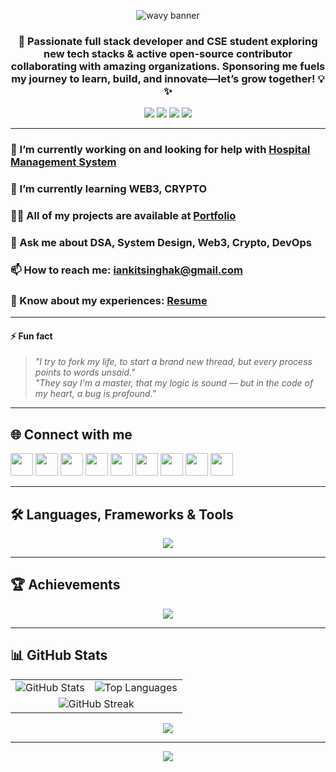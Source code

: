 <!-- Wavy Banner -->
<p align="center">
  <img src="https://capsule-render.vercel.app/api?type=waving&color=0:00C9A7,100:FFB86C&height=180&section=header&text=Hi%20👋,%20I'm%20ANKIT%20SINGH&fontSize=40&fontAlignY=35&desc=🚀%20Full%20Stack%20Developer%20%7C%20CSE%20Student%20%7C%20Open%20Source%20Contributor&descSize=22&descAlign=65" alt="wavy banner"/>
</p>

<h3 align="center">🚀 Passionate full stack developer and CSE student exploring new tech stacks & active open-source contributor collaborating with amazing organizations. Sponsoring me fuels my journey to learn, build, and innovate—let’s grow together! 💡✨</h3>

<p align="center">
  <!-- Example: Insert your own WakaTime badge if available -->
  <!-- <img src="https://wakatime.com/badge/user/your-wakatime-id.svg" alt="WakaTime Badge"/> -->
</p>

<p align="center">
  <a href="https://twitter.com/Iankitsinghak"><img src="https://img.shields.io/twitter/follow/Iankitsinghak?logo=twitter&style=for-the-badge" /></a>
  <a href="https://www.linkedin.com/in/iankitsinghak"><img src="https://img.shields.io/badge/LinkedIn-iankitsinghak-blue?style=for-the-badge&logo=linkedin" /></a>
  <a href="https://www.buymeacoffee.com/iankitsinghak"><img src="https://img.shields.io/badge/Buy%20Me%20a%20Coffee-yellow?style=for-the-badge&logo=buy-me-a-coffee" /></a>
  <a href="https://ko-fi.com/iankitsinghak"><img src="https://img.shields.io/badge/Ko--fi-iankitsinghak-FF5E5B?style=for-the-badge&logo=ko-fi" /></a>
</p>

---

### 🔭 I’m currently working on and looking for help with [Hospital Management System](https://github.com/Iankitsinghak/Hospital-Management-System)

### 🌱 I’m currently learning **WEB3, CRYPTO**

### 👨‍💻 All of my projects are available at [Portfolio](http://bit.ly/44s2zlX)

### 💬 Ask me about **DSA, System Design, Web3, Crypto, DevOps**

### 📫 How to reach me: **iankitsinghak@gmail.com**

### 📄 Know about my experiences: [Resume](http://bit.ly/44s2zlX)

---

#### ⚡ **Fun fact**
> _"I try to fork my life, to start a brand new thread, but every process points to words unsaid."_  
> _"They say I'm a master, that my logic is sound — but in the code of my heart, a bug is profound."_

---

## 🌐 Connect with me

<p align="left">
  <!-- Add/replace with your actual profiles -->
  <a href="https://dev.to/iankitsinghak"><img src="https://raw.githubusercontent.com/rahuldkjain/github-profile-readme-generator/master/src/images/icons/Social/devto.svg" width="36" height="36"/></a>
  <a href="https://twitter.com/Iankitsinghak"><img src="https://raw.githubusercontent.com/rahuldkjain/github-profile-readme-generator/master/src/images/icons/Social/twitter.svg" width="36" height="36"/></a>
  <a href="https://linkedin.com/in/iankitsinghak"><img src="https://raw.githubusercontent.com/rahuldkjain/github-profile-readme-generator/master/src/images/icons/Social/linked-in-alt.svg" width="36" height="36"/></a>
  <a href="https://fb.com/iankitsinghak"><img src="https://raw.githubusercontent.com/rahuldkjain/github-profile-readme-generator/master/src/images/icons/Social/facebook.svg" width="36" height="36"/></a>
  <a href="https://instagram.com/iankitsinghak"><img src="https://raw.githubusercontent.com/rahuldkjain/github-profile-readme-generator/master/src/images/icons/Social/instagram.svg" width="36" height="36"/></a>
  <a href="https://www.codechef.com/users/iankitsinghak"><img src="https://cdn.jsdelivr.net/npm/simple-icons@3.1.0/icons/codechef.svg" width="36" height="36"/></a>
  <a href="https://www.hackerrank.com/iankitsinghak"><img src="https://raw.githubusercontent.com/rahuldkjain/github-profile-readme-generator/master/src/images/icons/Social/hackerrank.svg" width="36" height="36"/></a>
  <a href="https://codeforces.com/profile/iankitsinghak"><img src="https://raw.githubusercontent.com/rahuldkjain/github-profile-readme-generator/master/src/images/icons/Social/codeforces.svg" width="36" height="36"/></a>
  <a href="https://www.leetcode.com/iankitsinghak"><img src="https://raw.githubusercontent.com/rahuldkjain/github-profile-readme-generator/master/src/images/icons/Social/leet-code.svg" width="36" height="36"/></a>
</p>

---

## 🛠️ Languages, Frameworks & Tools

<p align="center">
  <img src="https://skillicons.dev/icons?i=js,ts,react,angular,nodejs,express,python,django,flask,cpp,cs,go,java,kotlin,html,css,sass,tailwind,bootstrap,postgres,mysql,mongodb,graphql,aws,azure,docker,kubernetes,jenkins,git,figma,blender,postman,firebase,pytorch,flutter,nginx" />
</p>

---

## 🏆 Achievements

<p align="center">
  <img src="https://github-profile-trophy.vercel.app/?username=Iankitsinghak&theme=gruvbox&no-frame=false&no-bg=false&margin-w=4" />
</p>

---

## 📊 GitHub Stats

<table align="center">
  <tr>
    <td align="center">
      <img src="https://github-readme-stats.vercel.app/api?username=Iankitsinghak&show_icons=true&theme=react&hide_border=true" alt="GitHub Stats" />
    </td>
    <td align="center">
      <img src="https://github-readme-stats.vercel.app/api/top-langs/?username=Iankitsinghak&layout=compact&theme=react&hide_border=true" alt="Top Languages" />
    </td>
  </tr>
  <tr>
    <td colspan="2" align="center">
      <img src="https://github-readme-streak-stats.herokuapp.com/?user=Iankitsinghak&theme=react&hide_border=true" alt="GitHub Streak" />
    </td>
  </tr>
</table>

<p align="center">
  <img src="https://github-contributor-stats.vercel.app/api?username=Iankitsinghak&limit=5&theme=panda&combine_all_yearly_contributions=true"/>
</p>

---

<p align="center">
  <img src="https://capsule-render.vercel.app/api?type=waving&color=FFB86C,00C9A7&height=120&section=footer"/>
</p>

